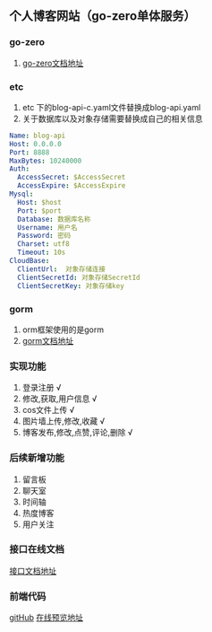 ## 个人博客网站（go-zero单体服务）

### go-zero
1. [go-zero文档地址](https://go-zero.dev/cn/)

### etc
1. etc 下的blog-api-c.yaml文件替换成blog-api.yaml
2. 关于数据库以及对象存储需要替换成自己的相关信息
```yaml
Name: blog-api
Host: 0.0.0.0
Port: 8888
MaxBytes: 10240000
Auth:
  AccessSecret: $AccessSecret
  AccessExpire: $AccessExpire
Mysql:
  Host: $host
  Port: $port
  Database: 数据库名称
  Username: 用户名
  Password: 密码
  Charset: utf8
  Timeout: 10s
CloudBase:
  ClientUrl:  对象存储连接
  ClientSecretId: 对象存储SecretId
  ClientSecretKey: 对象存储key
```
### gorm 
1. orm框架使用的是gorm
2. [gorm文档地址](https://learnku.com/docs/gorm/v2)

### 实现功能
1. 登录注册 √
2. 修改,获取,用户信息 √
3. cos文件上传 √
4. 图片墙上传,修改,收藏 √
5. 博客发布,修改,点赞,评论,删除 √

### 后续新增功能
1. 留言板
2. 聊天室
3. 时间轴
4. 热度博客
5. 用户关注
### 接口在线文档
[接口文档地址](https://console-docs.apipost.cn/preview/03ccd55c68247833/3eb25d53d437d3ea)
### 前端代码
[gitHub](https://github.com/boyyang-love/boyyang_blog)
[在线预览地址](https://prod-2g5hif5wbec83baa-1301921121.tcloudbaseapp.com)
